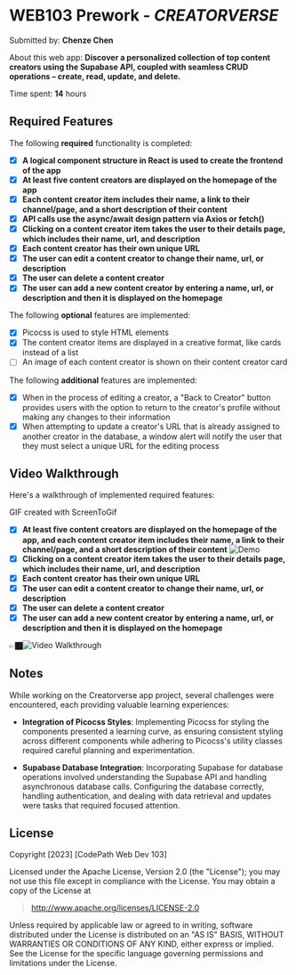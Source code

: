 # WEB103 Prework - *CREATORVERSE*

Submitted by: **Chenze Chen**

About this web app: **Discover a personalized collection of top content creators using the Supabase API, coupled with seamless CRUD operations – create, read, update, and delete.**

Time spent: **14** hours

## Required Features

The following **required** functionality is completed:

<!-- 👉🏿👉🏿👉🏿 Make sure to check off completed functionality below -->
- [x] **A logical component structure in React is used to create the frontend of the app**
- [x] **At least five content creators are displayed on the homepage of the app**
- [x] **Each content creator item includes their name, a link to their channel/page, and a short description of their content**
- [x] **API calls use the async/await design pattern via Axios or fetch()**
- [x] **Clicking on a content creator item takes the user to their details page, which includes their name, url, and description**
- [x] **Each content creator has their own unique URL**
- [x] **The user can edit a content creator to change their name, url, or description**
- [x] **The user can delete a content creator**
- [x] **The user can add a new content creator by entering a name, url, or description and then it is displayed on the homepage**

The following **optional** features are implemented:

- [x] Picocss is used to style HTML elements
- [x] The content creator items are displayed in a creative format, like cards instead of a list
- [ ] An image of each content creator is shown on their content creator card

The following **additional** features are implemented:

* [x] When in the process of editing a creator, a "Back to Creator" button provides users with the option to return to the creator's profile without making any changes to their information
* [x] When attempting to update a creator's URL that is already assigned to another creator in the database, a window alert will notify the user that they must select a unique URL for the editing process

## Video Walkthrough

Here's a walkthrough of implemented required features:

GIF created with ScreenToGif

- [x] **At least five content creators are displayed on the homepage of the app, and each content creator item includes their name, a link to their channel/page, and a short description of their content**
![Demo](https://github.com/chennychenze/creatorverse/blob/main/1.gif)
- [x] **Clicking on a content creator item takes the user to their details page, which includes their name, url, and description**
- [x] **Each content creator has their own unique URL**
- [x] **The user can edit a content creator to change their name, url, or description**
- [x] **The user can delete a content creator**
- [x] **The user can add a new content creator by entering a name, url, or description and then it is displayed on the homepage**

👉🏿<img src='http://i.imgur.com/link/to/your/gif/file.gif' title='Video Walkthrough' width='' alt='Video Walkthrough' />


## Notes

While working on the Creatorverse app project, several challenges were encountered, each providing valuable learning experiences:

- **Integration of Picocss Styles**:
Implementing Picocss for styling the components presented a learning curve, as ensuring consistent styling across different components while adhering to Picocss's utility classes required careful planning and experimentation.

- **Supabase Database Integration**:
Incorporating Supabase for database operations involved understanding the Supabase API and handling asynchronous database calls. Configuring the database correctly, handling authentication, and dealing with data retrieval and updates were tasks that required focused attention.
## License

Copyright [2023] [CodePath Web Dev 103]

Licensed under the Apache License, Version 2.0 (the "License"); you may not use this file except in compliance with the License. You may obtain a copy of the License at

> http://www.apache.org/licenses/LICENSE-2.0

Unless required by applicable law or agreed to in writing, software distributed under the License is distributed on an "AS IS" BASIS, WITHOUT WARRANTIES OR CONDITIONS OF ANY KIND, either express or implied. See the License for the specific language governing permissions and limitations under the License.
